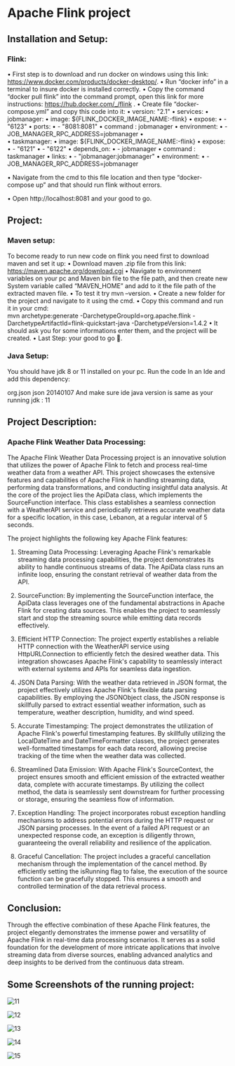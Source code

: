 # Apache Flink project 


## Installation and Setup:
### Flink:

•	First step is to download and run docker on windows using this link: https://www.docker.com/products/docker-desktop/.
•	Run “docker info” in a terminal to insure docker is installed correctly.
•	Copy the command “docker pull flink” into the command prompt, open this link for more instructions: https://hub.docker.com/_/flink .
•	Create file “docker-compose.yml” and copy this code into it:
•	version: "2.1"
•	services:
•	  jobmanager:
•	    image: ${FLINK_DOCKER_IMAGE_NAME:-flink}
•	    expose:
•	      - "6123"
•	    ports:
•	      - "8081:8081"
•	    command : jobmanager
•	    environment:
•	    - JOB_MANAGER_RPC_ADDRESS=jobmanager
•	
•	  taskmanager:
•	    image: ${FLINK_DOCKER_IMAGE_NAME:-flink}
•	    expose:
•	      - "6121"
•	      - "6122"
•	    depends_on:
•	      - jobmanager
•	    command : taskmanager
•	    links:
•	      - "jobmanager:jobmanager"
•	    environment:
•	      - JOB_MANAGER_RPC_ADDRESS=jobmanager

•	Navigate from the cmd to this file location and then type “docker-compose up” and that should run flink without errors.

•	Open http://localhost:8081 and your good to go.

## Project:

### Maven setup:

To become ready to run new code on flink you need first to download maven and set it up:
•	Download maven  .zip file from this link: https://maven.apache.org/download.cgi
•	Navigate to environment variables on your pc and Maven bin file to the file path, and then create new System variable called “MAVEN_HOME” and add to it the file path of the extracted maven file.
•	To test it try mvn –version.
•	Create a new folder for the project and navigate to it using the cmd.
•	Copy this command and run it in your cmd:  
mvn archetype:generate     -DarchetypeGroupId=org.apache.flink   -DarchetypeArtifactId=flink-quickstart-java -DarchetypeVersion=1.4.2
•	It should ask you for some informations enter them, and the project will be created.
•	Last Step: your good to go .

### Java Setup:

You should have jdk 8 or 11 installed on your pc.
Run the code In an Ide and add this dependency:
<!--//add dependency to create json object-->
<dependency>
   <groupId>org.json</groupId>
   <artifactId>json</artifactId>
   <version>20140107</version>
</dependency>
And make sure ide java version is same as your running jdk :
<java.version>11</java.version>


## Project Description: 
### Apache Flink Weather Data Processing:

The Apache Flink Weather Data Processing project is an innovative solution that utilizes the power of Apache Flink to fetch and process real-time weather data from a weather API. This project showcases the extensive features and capabilities of Apache Flink in handling streaming data, performing data transformations, and conducting insightful data analysis.
At the core of the project lies the ApiData class, which implements the SourceFunction interface. This class establishes a seamless connection with a WeatherAPI service and periodically retrieves accurate weather data for a specific location, in this case, Lebanon, at a regular interval of 5 seconds.

The project highlights the following key Apache Flink features:

1.	Streaming Data Processing: Leveraging Apache Flink's remarkable streaming data processing capabilities, the project demonstrates its ability to handle continuous streams of data. The ApiData class runs an infinite loop, ensuring the constant retrieval of weather data from the API.

2.	SourceFunction: By implementing the SourceFunction interface, the ApiData class leverages one of the fundamental abstractions in Apache Flink for creating data sources. This enables the project to seamlessly start and stop the streaming source while emitting data records effectively.

3.	Efficient HTTP Connection: The project expertly establishes a reliable HTTP connection with the WeatherAPI service using HttpURLConnection to efficiently fetch the desired weather data. This integration showcases Apache Flink's capability to seamlessly interact with external systems and APIs for seamless data ingestion.

4.	JSON Data Parsing: With the weather data retrieved in JSON format, the project effectively utilizes Apache Flink's flexible data parsing capabilities. By employing the JSONObject class, the JSON response is skillfully parsed to extract essential weather information, such as temperature, weather description, humidity, and wind speed.


5.	Accurate Timestamping: The project demonstrates the utilization of Apache Flink's powerful timestamping features. By skillfully utilizing the LocalDateTime and DateTimeFormatter classes, the project generates well-formatted timestamps for each data record, allowing precise tracking of the time when the weather data was collected.


6.	Streamlined Data Emission: With Apache Flink's SourceContext, the project ensures smooth and efficient emission of the extracted weather data, complete with accurate timestamps. By utilizing the collect method, the data is seamlessly sent downstream for further processing or storage, ensuring the seamless flow of information.

7.	Exception Handling: The project incorporates robust exception handling mechanisms to address potential errors during the HTTP request or JSON parsing processes. In the event of a failed API request or an unexpected response code, an exception is diligently thrown, guaranteeing the overall reliability and resilience of the application.

8.	Graceful Cancellation: The project includes a graceful cancellation mechanism through the implementation of the cancel method. By efficiently setting the isRunning flag to false, the execution of the source function can be gracefully stopped. This ensures a smooth and controlled termination of the data retrieval process.

## Conclusion:

Through the effective combination of these Apache Flink features, the project elegantly demonstrates the immense power and versatility of Apache Flink in real-time data processing scenarios. It serves as a solid foundation for the development of more intricate applications that involve streaming data from diverse sources, enabling advanced analytics and deep insights to be derived from the continuous data stream.


## Some Screenshots of the running project:

![11](https://github.com/josephib1/Apache-Flink/assets/105210115/b2420fb2-46ca-485a-b74e-304a03202abf)

![12](https://github.com/josephib1/Apache-Flink/assets/105210115/3d3b2803-f3b4-46bd-aa6b-ba77e492a6fa)

![13](https://github.com/josephib1/Apache-Flink/assets/105210115/5d2e0fed-ce20-49d6-be6f-de6c18dbcb38)

![14](https://github.com/josephib1/Apache-Flink/assets/105210115/728fc7e9-ca80-41df-b498-89ba9b2c5c8a)

![15](https://github.com/josephib1/Apache-Flink/assets/105210115/498873fa-a0bc-4dfa-9056-35279cf3d4d3)













































































